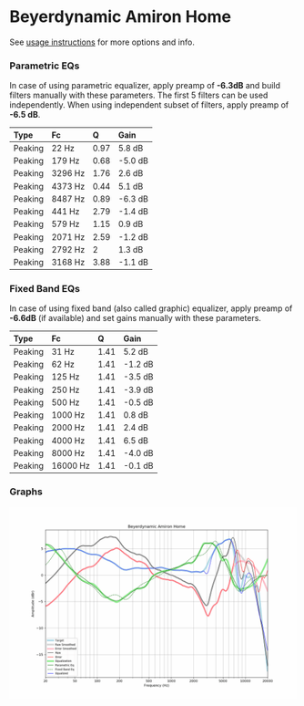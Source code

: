 # Beyerdynamic Amiron Home
See [usage instructions](https://github.com/jaakkopasanen/AutoEq#usage) for more options and info.

### Parametric EQs
In case of using parametric equalizer, apply preamp of **-6.3dB** and build filters manually
with these parameters. The first 5 filters can be used independently.
When using independent subset of filters, apply preamp of **-6.5 dB**.

| Type    | Fc      |    Q | Gain    |
|:--------|:--------|:-----|:--------|
| Peaking | 22 Hz   | 0.97 | 5.8 dB  |
| Peaking | 179 Hz  | 0.68 | -5.0 dB |
| Peaking | 3296 Hz | 1.76 | 2.6 dB  |
| Peaking | 4373 Hz | 0.44 | 5.1 dB  |
| Peaking | 8487 Hz | 0.89 | -6.3 dB |
| Peaking | 441 Hz  | 2.79 | -1.4 dB |
| Peaking | 579 Hz  | 1.15 | 0.9 dB  |
| Peaking | 2071 Hz | 2.59 | -1.2 dB |
| Peaking | 2792 Hz | 2    | 1.3 dB  |
| Peaking | 3168 Hz | 3.88 | -1.1 dB |

### Fixed Band EQs
In case of using fixed band (also called graphic) equalizer, apply preamp of **-6.6dB**
(if available) and set gains manually with these parameters.

| Type    | Fc       |    Q | Gain    |
|:--------|:---------|:-----|:--------|
| Peaking | 31 Hz    | 1.41 | 5.2 dB  |
| Peaking | 62 Hz    | 1.41 | -1.2 dB |
| Peaking | 125 Hz   | 1.41 | -3.5 dB |
| Peaking | 250 Hz   | 1.41 | -3.9 dB |
| Peaking | 500 Hz   | 1.41 | -0.5 dB |
| Peaking | 1000 Hz  | 1.41 | 0.8 dB  |
| Peaking | 2000 Hz  | 1.41 | 2.4 dB  |
| Peaking | 4000 Hz  | 1.41 | 6.5 dB  |
| Peaking | 8000 Hz  | 1.41 | -4.0 dB |
| Peaking | 16000 Hz | 1.41 | -0.1 dB |

### Graphs
![](./Beyerdynamic%20Amiron%20Home.png)